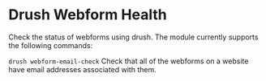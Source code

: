 Drush Webform Health
====================

Check the status of webforms using drush. The module currently supports the
following commands:

`drush webform-email-check`
Check that all of the webforms on a website have email addresses associated with
them.
